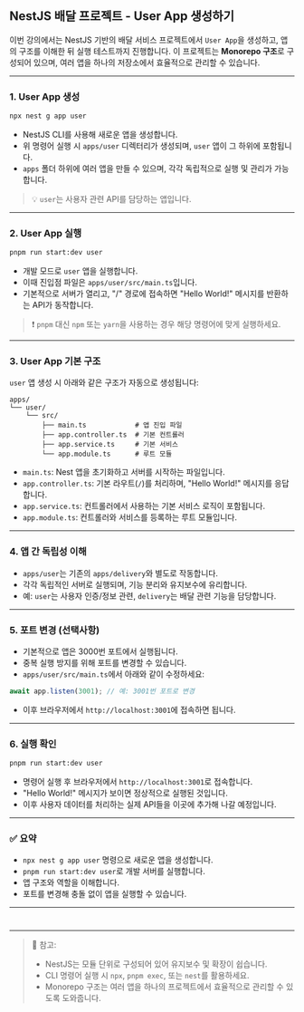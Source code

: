 ## NestJS 배달 프로젝트 - User App 생성하기

이번 강의에서는 NestJS 기반의 배달 서비스 프로젝트에서 `User App`을 생성하고, 앱의 구조를 이해한 뒤 실행 테스트까지 진행합니다. 이 프로젝트는 **Monorepo 구조**로 구성되어 있으며, 여러 앱을 하나의 저장소에서 효율적으로 관리할 수 있습니다.

---

### 1. User App 생성

```bash
npx nest g app user
```

- NestJS CLI를 사용해 새로운 앱을 생성합니다.
- 위 명령어 실행 시 `apps/user` 디렉터리가 생성되며, `user` 앱이 그 하위에 포함됩니다.
- `apps` 폴더 하위에 여러 앱을 만들 수 있으며, 각각 독립적으로 실행 및 관리가 가능합니다.

> 💡 `user`는 사용자 관련 API를 담당하는 앱입니다.

---

### 2. User App 실행

```bash
pnpm run start:dev user
```

- 개발 모드로 `user` 앱을 실행합니다.
- 이때 진입점 파일은 `apps/user/src/main.ts`입니다.
- 기본적으로 서버가 열리고, "/" 경로에 접속하면 "Hello World!" 메시지를 반환하는 API가 동작합니다.

> ❗️ `pnpm` 대신 `npm` 또는 `yarn`을 사용하는 경우 해당 명령어에 맞게 실행하세요.

---

### 3. User App 기본 구조

`user` 앱 생성 시 아래와 같은 구조가 자동으로 생성됩니다:

```
apps/
└── user/
    └── src/
        ├── main.ts            # 앱 진입 파일
        ├── app.controller.ts  # 기본 컨트롤러
        ├── app.service.ts     # 기본 서비스
        └── app.module.ts      # 루트 모듈
```

- `main.ts`: Nest 앱을 초기화하고 서버를 시작하는 파일입니다.
- `app.controller.ts`: 기본 라우트(`/`)를 처리하며, "Hello World!" 메시지를 응답합니다.
- `app.service.ts`: 컨트롤러에서 사용하는 기본 서비스 로직이 포함됩니다.
- `app.module.ts`: 컨트롤러와 서비스를 등록하는 루트 모듈입니다.

---

### 4. 앱 간 독립성 이해

- `apps/user`는 기존의 `apps/delivery`와 별도로 작동합니다.
- 각각 독립적인 서버로 실행되며, 기능 분리와 유지보수에 유리합니다.
- 예: `user`는 사용자 인증/정보 관련, `delivery`는 배달 관련 기능을 담당합니다.

---

### 5. 포트 변경 (선택사항)

- 기본적으로 앱은 3000번 포트에서 실행됩니다.
- 중복 실행 방지를 위해 포트를 변경할 수 있습니다.
- `apps/user/src/main.ts`에서 아래와 같이 수정하세요:

```ts
await app.listen(3001); // 예: 3001번 포트로 변경
```

- 이후 브라우저에서 `http://localhost:3001`에 접속하면 됩니다.

---

### 6. 실행 확인

```bash
pnpm run start:dev user
```

- 명령어 실행 후 브라우저에서 `http://localhost:3001`로 접속합니다.
- "Hello World!" 메시지가 보이면 정상적으로 실행된 것입니다.
- 이후 사용자 데이터를 처리하는 실제 API들을 이곳에 추가해 나갈 예정입니다.

---

### ✅ 요약

- `npx nest g app user` 명령으로 새로운 앱을 생성합니다.
- `pnpm run start:dev user`로 개발 서버를 실행합니다.
- 앱 구조와 역할을 이해합니다.
- 포트를 변경해 충돌 없이 앱을 실행할 수 있습니다.

---

#

---

> 📌 참고:
>
> - NestJS는 모듈 단위로 구성되어 있어 유지보수 및 확장이 쉽습니다.
> - CLI 명령어 실행 시 `npx`, `pnpm exec`, 또는 `nest`를 활용하세요.
> - Monorepo 구조는 여러 앱을 하나의 프로젝트에서 효율적으로 관리할 수 있도록 도와줍니다.
